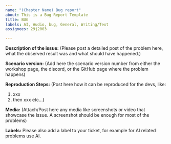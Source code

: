 ```yaml
---
name: "(Chapter Name) Bug report"
about: This is a Bug Report Template
title: BUG
labels: AI, Audio, bug, General, Writing/Text
assignees: 29j2003

---
```


**Description of the issue:** 
(Please post a detailed post of the problem here, what the observed result was and what should have happened.)

**Scenario version:** 
(Add here the scenario version number from either the workshop page, the discord, or the GitHub page where the problem happens)

**Reproduction Steps:** 
(Post here how it can be reproduced for the devs, like: 
1. xxx
2. then xxx 
etc...) 

**Media:** 
(Attach/Post here any media like screenshots or video that showcase the issue. A screenshot should be enough for most of the problems)


**Labels:** 
Please also add a label to your ticket, for example for AI related problems use AI.
